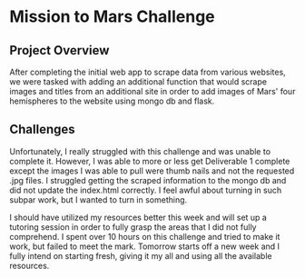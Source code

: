 # Mission to Mars Challenge
## Project Overview

After completing the initial web app to scrape data from various websites, we were tasked with adding an additional function that would scrape images and titles from an additional site in order to add images of Mars' four hemispheres to the website using mongo db and flask.

## Challenges
Unfortunately, I really struggled with this challenge and was unable to complete it. However, I was able to more or less get Deliverable 1 complete except the images I was able to pull were thumb nails and not the requested .jpg files. I struggled getting the scraped information to the mongo db and did not update the index.html correctly. I feel awful about turning in such subpar work, but I wanted to turn in something.

I should have utilized my resources better this week and will set up a tutoring session in order to fully grasp the areas that I did not fully comprehend. I spent over 10 hours on this challenge and tried to make it work, but failed to meet the mark. Tomorrow starts off a new week and I fully intend on starting fresh, giving it my all and using all the available resources.

